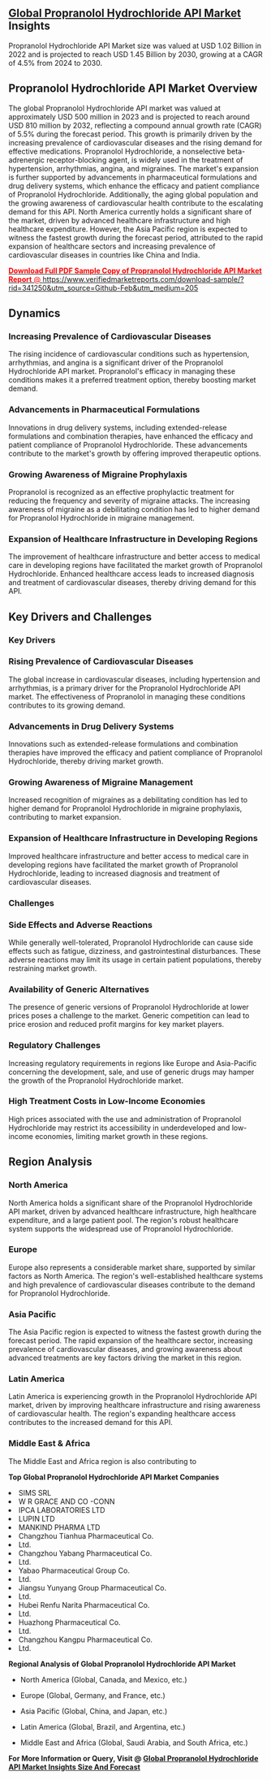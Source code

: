 <h2><a href="https://www.verifiedmarketreports.com/download-sample/?rid=341250&amp;utm_source=Github&amp;utm_medium=205" target="_blank">Global Propranolol Hydrochloride API Market</a> Insights</h2><p>Propranolol Hydrochloride API Market size was valued at USD 1.02 Billion in 2022 and is projected to reach USD 1.45 Billion by 2030, growing at a CAGR of 4.5% from 2024 to 2030.</p><p> <h2>Propranolol Hydrochloride API Market Overview</h2> <p>The global Propranolol Hydrochloride API market was valued at approximately USD 500 million in 2023 and is projected to reach around USD 810 million by 2032, reflecting a compound annual growth rate (CAGR) of 5.5% during the forecast period. This growth is primarily driven by the increasing prevalence of cardiovascular diseases and the rising demand for effective medications. Propranolol Hydrochloride, a nonselective beta-adrenergic receptor-blocking agent, is widely used in the treatment of hypertension, arrhythmias, angina, and migraines. The market's expansion is further supported by advancements in pharmaceutical formulations and drug delivery systems, which enhance the efficacy and patient compliance of Propranolol Hydrochloride. Additionally, the aging global population and the growing awareness of cardiovascular health contribute to the escalating demand for this API. North America currently holds a significant share of the market, driven by advanced healthcare infrastructure and high healthcare expenditure. However, the Asia Pacific region is expected to witness the fastest growth during the forecast period, attributed to the rapid expansion of healthcare sectors and increasing prevalence of cardiovascular diseases in countries like China and India. </p> <p><a href="#"><p><span class=""><span style="color: #ff0000;"><strong>Download Full PDF Sample Copy of Propranolol Hydrochloride API Market Report</strong> @ </span><a href="https://www.verifiedmarketreports.com/download-sample/?rid=341250&amp;utm_source=Github-Feb&amp;utm_medium=205" target="_blank">https://www.verifiedmarketreports.com/download-sample/?rid=341250&amp;utm_source=Github-Feb&amp;utm_medium=205</a></span></p></a></p> <h2>Dynamics</h2> <h3>Increasing Prevalence of Cardiovascular Diseases</h3> <p>The rising incidence of cardiovascular conditions such as hypertension, arrhythmias, and angina is a significant driver of the Propranolol Hydrochloride API market. Propranolol's efficacy in managing these conditions makes it a preferred treatment option, thereby boosting market demand. </p> <h3>Advancements in Pharmaceutical Formulations</h3> <p>Innovations in drug delivery systems, including extended-release formulations and combination therapies, have enhanced the efficacy and patient compliance of Propranolol Hydrochloride. These advancements contribute to the market's growth by offering improved therapeutic options. </p> <h3>Growing Awareness of Migraine Prophylaxis</h3> <p>Propranolol is recognized as an effective prophylactic treatment for reducing the frequency and severity of migraine attacks. The increasing awareness of migraine as a debilitating condition has led to higher demand for Propranolol Hydrochloride in migraine management. </p> <h3>Expansion of Healthcare Infrastructure in Developing Regions</h3> <p>The improvement of healthcare infrastructure and better access to medical care in developing regions have facilitated the market growth of Propranolol Hydrochloride. Enhanced healthcare access leads to increased diagnosis and treatment of cardiovascular diseases, thereby driving demand for this API. </p> <h2>Key Drivers and Challenges</h2> <h3>Key Drivers</h3> <h3>Rising Prevalence of Cardiovascular Diseases</h3> <p>The global increase in cardiovascular diseases, including hypertension and arrhythmias, is a primary driver for the Propranolol Hydrochloride API market. The effectiveness of Propranolol in managing these conditions contributes to its growing demand. </p> <h3>Advancements in Drug Delivery Systems</h3> <p>Innovations such as extended-release formulations and combination therapies have improved the efficacy and patient compliance of Propranolol Hydrochloride, thereby driving market growth. </p> <h3>Growing Awareness of Migraine Management</h3> <p>Increased recognition of migraines as a debilitating condition has led to higher demand for Propranolol Hydrochloride in migraine prophylaxis, contributing to market expansion. </p> <h3>Expansion of Healthcare Infrastructure in Developing Regions</h3> <p>Improved healthcare infrastructure and better access to medical care in developing regions have facilitated the market growth of Propranolol Hydrochloride, leading to increased diagnosis and treatment of cardiovascular diseases. </p> <h3>Challenges</h3> <h3>Side Effects and Adverse Reactions</h3> <p>While generally well-tolerated, Propranolol Hydrochloride can cause side effects such as fatigue, dizziness, and gastrointestinal disturbances. These adverse reactions may limit its usage in certain patient populations, thereby restraining market growth. </p> <h3>Availability of Generic Alternatives</h3> <p>The presence of generic versions of Propranolol Hydrochloride at lower prices poses a challenge to the market. Generic competition can lead to price erosion and reduced profit margins for key market players. </p> <h3>Regulatory Challenges</h3> <p>Increasing regulatory requirements in regions like Europe and Asia-Pacific concerning the development, sale, and use of generic drugs may hamper the growth of the Propranolol Hydrochloride market. </p> <h3>High Treatment Costs in Low-Income Economies</h3> <p>High prices associated with the use and administration of Propranolol Hydrochloride may restrict its accessibility in underdeveloped and low-income economies, limiting market growth in these regions. </p> <h2>Region Analysis</h2> <h3>North America</h3> <p>North America holds a significant share of the Propranolol Hydrochloride API market, driven by advanced healthcare infrastructure, high healthcare expenditure, and a large patient pool. The region's robust healthcare system supports the widespread use of Propranolol Hydrochloride. </p> <h3>Europe</h3> <p>Europe also represents a considerable market share, supported by similar factors as North America. The region's well-established healthcare systems and high prevalence of cardiovascular diseases contribute to the demand for Propranolol Hydrochloride. </p> <h3>Asia Pacific</h3> <p>The Asia Pacific region is expected to witness the fastest growth during the forecast period. The rapid expansion of the healthcare sector, increasing prevalence of cardiovascular diseases, and growing awareness about advanced treatments are key factors driving the market in this region. </p> <h3>Latin America</h3> <p>Latin America is experiencing growth in the Propranolol Hydrochloride API market, driven by improving healthcare infrastructure and rising awareness of cardiovascular health. The region's expanding healthcare access contributes to the increased demand for this API. </p> <h3>Middle East & Africa</h3> <p>The Middle East and Africa region is also contributing to</p><p><strong>Top Global Propranolol Hydrochloride API Market Companies</strong></p><div data-test-id=""><p><li>SIMS SRL</li><li> W R GRACE AND CO -CONN</li><li> IPCA LABORATORIES LTD</li><li> LUPIN LTD</li><li> MANKIND PHARMA LTD</li><li> Changzhou Tianhua Pharmaceutical Co.</li><li> Ltd.</li><li> Changzhou Yabang Pharmaceutical Co.</li><li> Ltd.</li><li> Yabao Pharmaceutical Group Co.</li><li> Ltd.</li><li> Jiangsu Yunyang Group Pharmaceutical Co.</li><li> Ltd.</li><li> Hubei Renfu Narita Pharmaceutical Co.</li><li> Ltd.</li><li> Huazhong Pharmaceutical Co.</li><li> Ltd.</li><li> Changzhou Kangpu Pharmaceutical Co.</li><li> Ltd.</li></p><div><strong>Regional Analysis of&nbsp;Global Propranolol Hydrochloride API Market</strong></div><ul><li dir="ltr"><p dir="ltr">North America&nbsp;(Global, Canada, and Mexico, etc.)</p></li><li dir="ltr"><p dir="ltr">Europe (Global, Germany, and France, etc.)</p></li><li dir="ltr"><p dir="ltr">Asia Pacific&nbsp;(Global, China, and Japan, etc.)</p></li><li dir="ltr"><p dir="ltr">Latin America&nbsp;(Global, Brazil, and Argentina, etc.)</p></li><li dir="ltr">Middle East and Africa&nbsp;(Global, Saudi Arabia, and South Africa, etc.)</li></ul><p><strong>For More Information or Query, Visit @&nbsp;</strong><strong><a href="https://www.verifiedmarketreports.com/product/propranolol-hydrochloride-api-market/?utm_source=Github&amp;utm_medium=205" target="_blank">Global Propranolol Hydrochloride API Market Insights Size And Forecast</a></strong></p></div>
